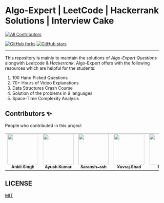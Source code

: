 # Algo-Expert | LeetCode | Hackerrank Solutions | Interview Cake

[![All Contributors](https://img.shields.io/badge/all_contributors-41-orange.svg?style=flat-square)](#contributors-)
<!-- ALL-CONTRIBUTORS-BADGE:END -->
[![GitHub forks](https://img.shields.io/github/forks/AnkitAvi11/Data-Structures-And-Algorithms.svg?style=social&label=Fork&maxAge=43200)](https://github.com/AnkitAvi11/Data-Structures-And-Algorithms/network/)
[![GitHub stars](https://img.shields.io/github/stars/AnkitAvi11/Data-Structures-And-Algorithms.svg?style=social&label=Star&maxAge=43200)](https://github.com/AnkitAvi11/Data-Structures-And-Algorithms/stargazers/)


---

This repository is mainly to maintain the solutions of *Algo-Expert Questions* alongwith *Leetcode* & *Hackerrank*. Algo-Expert offers with the following resources which are helpful for the students:

1. 100 Hand Picked Questions
2. 70+ Hours of Video Explanations
3. Data Structures Crash Course
4. Solution of the problems in 9 languages
5. Space-Time Complexity Analysis

## Contributors ✨

People who contributed in this project

<!-- ALL-CONTRIBUTORS-LIST:START - Do not remove or modify this section -->
<!-- prettier-ignore-start -->
<!-- markdownlint-disable -->
<table>
  <tr>
    <td align="center"><a href="https://github.com/AnkitKumar1311"><img src="https://avatars2.githubusercontent.com/u/54996872?s=400&u=75e479e18da4b2201d4a8caae474d58bba7abe88&v=4" width="100px;" alt=""/><br /><sub><b>Ankit Singh</b></sub></a>
    </td>
    <td align="center"><a href="https://linkedin.com/in/ayushkr459"><img src="https://avatars3.githubusercontent.com/u/56274365?s=460&u=6f557bae099bde24437053c5980625e1f4c632e8&v=4" width="100px;" alt=""/><br /><sub><b>Ayush Kumar</b></sub></a>
    </td>
    <td align="center"><a href="https://github.com/saransh-ssh"><img src="https://avatars2.githubusercontent.com/u/69217546?s=400&v=4" width="100px;" alt=""/><br /><sub><b>Saransh-ssh</b></sub></a>
    </td>
    <td align="center"><a href="https://github.com/YuvrajSHAD"><img src="https://avatars0.githubusercontent.com/u/71546888?s=400&u=27f5d8b959c2bec7bcec0878606c2e04c60691eb&v=4" width="100px;" alt=""/><br /><sub><b>Yuvraj Shad</b></sub></a>
    </td>
    <td align="center"><a href="https://github.com/piyush445"><img src="https://avatars1.githubusercontent.com/u/56198670?s=400&u=213eba8a0ed9ea24940c8934140417b9c52ac2ae&v=4" width="100px;" alt=""/><br /><sub><b>Piyush</b></sub></a>
    </td>
  </tr>
</table>

<!-- markdownlint-enable -->
<!-- prettier-ignore-end -->

<!-- ALL-CONTRIBUTORS-LIST:END -->

## LICENSE

[MIT](LICENSE)